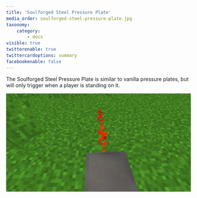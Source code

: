 ```yaml
---
title: 'Soulforged Steel Pressure Plate'
media_order: soulforged-steel-pressure-plate.jpg
taxonomy:
    category:
        - docs
visible: true
twitterenable: true
twittercardoptions: summary
facebookenable: false
---
```


The Soulforged Steel Pressure Plate is similar to vanilla pressure plates, but will only trigger when a player is standing on it.

![](soulforged-steel-pressure-plate.jpg)